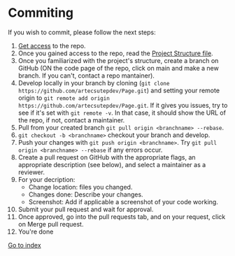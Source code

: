 # Commiting
If you wish to commit, please follow the next steps:
1. [Get access](./Access.md) to the repo.
2. Once you gained access to the repo, read the [Project Structure file](./Project%20Structure.md).
3. Once you familiarized with the project's structure, create a branch on GitHub (ON the code page of the repo, click on main and make a new branch. If you can't, contact a repo mantainer).
4. Develop locally in your branch by cloning (`git clone https://github.com/artecsutepdev/Page.git`) and setting your remote origin to `git remote add origin https://github.com/artecsutepdev/Page.git`. If it gives you issues, try to see if it's set with `git remote -v`. In that case, it should show the URL of the repo, if not, contact a maintainer.
5. Pull from your created branch `git pull origin <branchname> --rebase`.
6. `git checkout -b <branchname>` checkout your branch and develop.
7. Push your changes with `git push origin <branchname>`. Try `git pull origin <branchname> --rebase` if any errors occur.
8. Create a pull request on GitHub with the appropriate flags, an appropriate description (see below), and select a maintainer as a reviewer.
9. For your decription:
    - Change location: files you changed.
    - Changes done: Describe your changes.
    - Screenshot: Add if applicable a screenshot of your code working.
10. Submit your pull request and wait for approval.
11. Once approved, go into the pull requests tab, and on your request, click on Merge pull request.
12. You're done

[Go to index](../README.md)